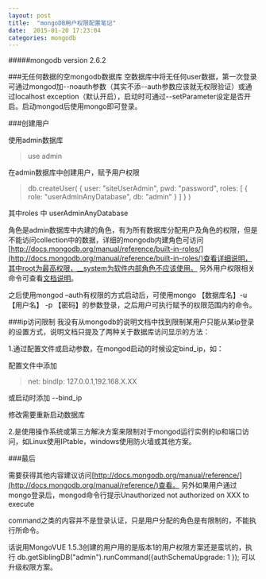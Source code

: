 ```yaml
---
layout: post
title:  "mongoDB用户权限配置笔记"
date:  2015-01-20 17:23:04
categories: mongodb
---
```

#####mongodb version 2.6.2

###无任何数据的空mongodb数据库
空数据库中将无任何user数据，第一次登录可通过mongod加--noauth参数（其实不添--auth参数应该就无权限验证）或通过localhost exception（默认开启），启动时可通过--setParameter设定是否开启。启动mongod后使用mongo即可登录。

###创建用户

使用admin数据库

>use admin

在admin数据库中创建用户，赋予用户权限

>db.createUser(
>  {
>    user: "siteUserAdmin",
>    pwd: "password",
>    roles: [ { role: "userAdminAnyDatabase", db: "admin" } ]
>  }
>)

其中roles 中 userAdminAnyDatabase 

角色是admin数据库中内建的角色，有为所有数据库分配用户及角色的权限，但是不能访问collection中的数据，详细的mongodb内建角色可访问[http://docs.mongodb.org/manual/reference/built-in-roles/](http://docs.mongodb.org/manual/reference/built-in-roles/)查看详细说明，其中root为最高权限，__system为软件内部角色不应该使用。
另外用户权限相关命令可查看[文档说明](http://docs.mongodb.org/manual/reference/security/)。


之后使用mongod –auth有权限的方式启动后，可使用mongo 【数据库名】-u 【用户名】 -p 【密码】的参数登录，之后用户可执行赋予的权限范围内的命令。


###ip访问限制
我没有从mongodb的说明文档中找到限制某用户只能从某ip登录的设置方式，说明文档只提及了两种关于数据库访问显示的方法：

1.通过配置文件或启动参数，在mongod启动的时候设定bind_ip，如：

配置文件中添加

>net:
>  		bindIp: 127.0.0.1,192.168.X.XX

或启动时添加 --bind_ip

修改需要重新启动数据库

2.是使用操作系统或第三方解决方案来限制对于mongod运行实例的ip和端口访问，如Linux使用IPtable，windows使用防火墙或其他方案。

###最后

需要获得其他内容建议访问[http://docs.mongodb.org/manual/reference/](http://docs.mongodb.org/manual/reference/)查看。
另外如果用户通过mongo登录后，mongod命令行提示Unauthorized not authorized on XXX to execute 

command之类的内容并不是登录认证，只是用户分配的角色是有限制的，不能执行所命令。

话说用MongoVUE 1.5.3创建的用户用的是版本1的用户权限方案还是蛮坑的，执行 db.getSiblingDB("admin").runCommand({authSchemaUpgrade: 1 }); 可以升级权限方案。

